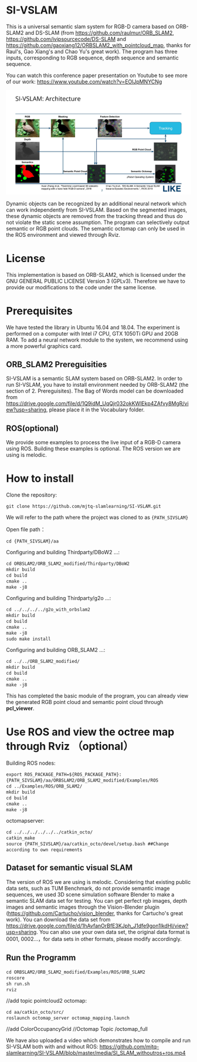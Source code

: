 # SI-VSLAM
This is a universal semantic slam system for RGB-D camera based on ORB-SLAM2 and DS-SLAM (from https://github.com/raulmur/ORB_SLAM2, https://github.com/ivipsourcecode/DS-SLAM and https://github.com/gaoxiang12/ORBSLAM2_with_pointcloud_map, thanks for Raul's, Gao Xiang's and Chao Yu's great work). The program has three inputs, corresponding to RGB sequence, depth sequence and semantic sequence.

You can watch this conference paper presentation on Youtube to see more of our work: https://www.youtube.com/watch?v=EOlJpMNYCNg

![Flowchart of the SI-VSLAM architecture](https://github.com/mjtq-slamlearning/SI-VSLAM/blob/master/media/SI_VSLAM_Architecture.jpg?raw=true)

Dynamic objects can be recognized by an additional neural network which can work independently from SI-VSLAM. Based on the segmented images, these dynamic objects are removed from the tracking thread and thus do not violate the static scene assumption. The program can selectively output semantic or RGB point clouds. The semantic octomap can only be used in the ROS environment and viewed through Rviz.

# License
This implementation is based on ORB-SLAM2, which is licensed under the GNU GENERAL PUBLIC LICENSE Version 3 (GPLv3). Therefore we have to provide our modifications to the code under the same license.

# Prerequisites
We have tested the library in Ubuntu 16.04 and 18.04. The experiment is performed on a computer with Intel i7 CPU, GTX 1050Ti GPU and 20GB RAM. To add a neural network module to the system, we recommend using a more powerful graphics card.

## ORB_SLAM2 Prereguisities
SI-VSLAM is a semantic SLAM system based on ORB-SLAM2. In order to run SI-VSLAM, you have to install environment needed by ORB-SLAM2 (the section of 2. Prereguisites). The Bag of Words model can be downloaded from https://drive.google.com/file/d/1Q9idM_UqQjr032okKWlEkp4ZAfvy8MgR/view?usp=sharing, please place it in the Vocabulary folder.

## ROS(optional)
We provide some examples to process the live input of a RGB-D camera using ROS. Building these examples is optional. The ROS version we are using is melodic.

# How to install
Clone the repository:
```
git clone https://github.com/mjtq-slamlearning/SI-VSLAM.git
```
We will refer to the path where the project was cloned to as `{PATH_SIVSLAM}` 

Open file path：
```
cd {PATH_SIVSLAM}/aa
```
Configuring and building Thirdparty/DBoW2 ...:
```
cd ORBSLAM2/ORB_SLAM2_modified/Thirdparty/DBoW2
mkdir build
cd build
cmake ..
make -j8
```
Configuring and building Thirdparty/g2o ...:
```
cd ../../../../g2o_with_orbslam2
mkdir build
cd build
cmake ..
make -j8
sudo make install
```
Configuring and building ORB_SLAM2 ...:
```
cd ../../ORB_SLAM2_modified/
mkdir build
cd build
cmake ..
make -j8
```
This has completed the basic module of the program, you can already view the generated RGB point cloud and semantic point cloud through **pcl_viewer**.
# Use ROS and view the octree map through Rviz （optional）
Building ROS nodes:
```
export ROS_PACKAGE_PATH=${ROS_PACKAGE_PATH}:{PATH_SIVSLAM}/aa/ORBSLAM2/ORB_SLAM2_modified/Examples/ROS
cd ../Examples/ROS/ORB_SLAM2/
mkdir build
cd build
cmake ..
make -j8
```
octomapserver:
```
cd ../../../../../../catkin_octo/
catkin_make 
source {PATH_SIVSLAM}/aa/catkin_octo/devel/setup.bash ##Change according to own requirements
```
## Dataset for semantic visual SLAM
The version of ROS we are using is melodic. Considering that existing public data sets, such as TUM Benchmark, do not provide semantic image sequences, we used 3D scene simulation software Blender to make a semantic SLAM data set for testing. You can get perfect rgb images, depth images and semantic images through the Vision-Blender plugin (https://github.com/Cartucho/vision_blender, thanks for Cartucho's great work). You can download the data set from https://drive.google.com/file/d/1hAvfanOrBfE3KJph_J1dfe9gon1lkdHl/view?usp=sharing. You can also use your own data set, the original data format is 0001, 0002...，for data sets in other formats, please modify accordingly.
## Run the Programm
```
cd ORBSLAM2/ORB_SLAM2_modified/Examples/ROS/ORB_SLAM2
roscore
sh run.sh
rviz
```
//add topic pointcloud2
octomap:
```
cd aa/catkin_octo/src/
roslaunch octomap_server octomap_mapping.launch
```
//add ColorOccupancyGrid
//Octomap Topic /octomap_full

We have also uploaded a video which demonstrates how to compile and run SI-VSLAM both with and without ROS:
https://github.com/mjtq-slamlearning/SI-VSLAM/blob/master/media/SI_SLAM_withoutros+ros.mp4
